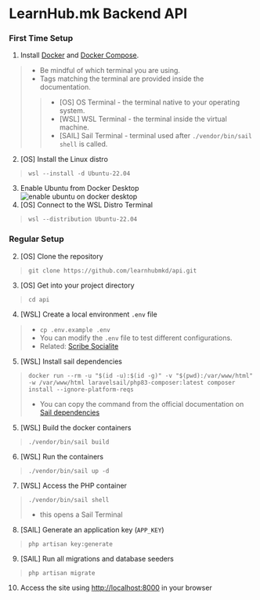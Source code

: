 # LearnHub.mk Backend API

### First Time Setup
1. Install [Docker](https://docs.docker.com/engine/install/) and [Docker Compose](https://docs.docker.com/desktop/install/windows-install/).


> - Be mindful of which terminal you are using.
> - Tags matching the terminal are provided inside the documentation.
> > - [OS] OS Terminal - the terminal native to your operating system.
> > - [WSL] WSL Terminal - the terminal inside the virtual machine.
> > - [SAIL] Sail Terminal - terminal used after ```./vendor/bin/sail shell``` is called. 

2. [OS] Install the Linux distro 
> `wsl --install -d Ubuntu-22.04`

3. Enable Ubuntu from Docker Desktop
![enable ubuntu on docker desktop](https://i.postimg.cc/vYZRKKfL/docker-desktop-ubuntu-enable.jpg)
4. [OS] Connect to the WSL Distro Terminal 
>  `wsl --distribution Ubuntu-22.04`

### Regular Setup
2. [OS] Clone the repository
> ```git clone https://github.com/learnhubmkd/api.git```
3. [OS] Get into your project directory 
> ```cd api```
4. [WSL] Create a local environment `.env` file 
> - `cp .env.example .env`
> - You can modify the `.env` file to test different configurations.
> - Related: [Scribe Socialite](/.scribe/SCRIBE.md)
5. [WSL] Install sail dependencies
> `docker run --rm -u "$(id -u):$(id -g)" -v "$(pwd):/var/www/html" -w /var/www/html laravelsail/php83-composer:latest composer install --ignore-platform-reqs`
> - You can copy the command from the official documentation on [Sail dependencies](https://laravel.com/docs/10.x/sail#installing-composer-dependencies-for-existing-projects)
5. [WSL] Build the docker containers
> `./vendor/bin/sail build`
6. [WSL]  Run the containers
> `./vendor/bin/sail up -d`
7. [WSL] Access the PHP container 
> `./vendor/bin/sail shell`
> - this opens a Sail Terminal
8. [SAIL] Generate an application key (`APP_KEY`)
> `php artisan key:generate`  
9. [SAIL] Run all migrations and database seeders
> `php artisan migrate` 
10. Access the site using [http://localhost:8000](http://localhost:8000) in your browser

